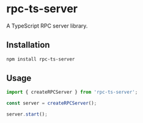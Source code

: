 # rpc-ts-server

A TypeScript RPC server library.

## Installation

```bash
npm install rpc-ts-server
```

## Usage

```typescript
import { createRPCServer } from 'rpc-ts-server';

const server = createRPCServer();

server.start();
```
